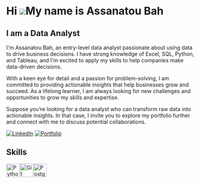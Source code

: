 Hi ![](https://user-images.githubusercontent.com/18350557/176309783-0785949b-9127-417c-8b55-ab5a4333674e.gif)My name is Assanatou Bah
=====================================================================================================================================

I am a Data Analyst
-------------------
I'm Assanatou Bah, an entry-level data analyst passionate about using data to drive business decisions. I have strong knowledge of Excel, SQL, Python, and Tableau, and I'm excited to apply my skills to help companies make data-driven decisions.

With a keen eye for detail and a passion for problem-solving, I am committed to providing actionable insights that help businesses grow and succeed. As a lifelong learner, I am always looking for new challenges and opportunities to grow my skills and expertise.

Suppose you’re looking for a data analyst who can transform raw data into actionable insights. In that case, I invite you to explore my portfolio further and connect with me to discuss potential collaborations.


[![LinkedIn](https://img.shields.io/badge/LinkedIn-0077B5?style=for-the-badge&logo=linkedin&logoColor=white)]([linkedin.com/in/assanatou-bah])
[![Portfolio](https://img.shields.io/badge/Portfolio-255E63?style=for-the-badge&logo=About.me&logoColor=white)](https://assanatou-bah.github.io/)


## Skills 

<p align="left">
<a href="https://www.python.org/" target="_blank" rel="noreferrer"><img src="https://raw.githubusercontent.com/danielcranney/readme-generator/main/public/icons/skills/python-colored.svg" width="36" height="36" alt="Python" /></a><a href="https://git-scm.com/" target="_blank" rel="noreferrer"><img src="https://raw.githubusercontent.com/danielcranney/readme-generator/main/public/icons/skills/git-colored.svg" width="36" height="36" alt="Git" /></a><a href="https://www.postgresql.org/" target="_blank" rel="noreferrer"><img src="https://raw.githubusercontent.com/danielcranney/readme-generator/main/public/icons/skills/postgresql-colored.svg" width="36" height="36" alt="PostgreSQL" /></a>
</p>



